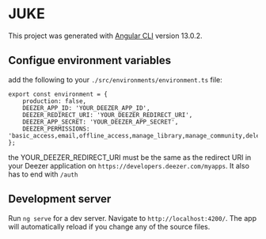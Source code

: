 # JUKE

This project was generated with [Angular CLI](https://github.com/angular/angular-cli) version 13.0.2.

## Configue environment variables

add the following to your `./src/environments/environment.ts` file:

    export const environment = {
        production: false,
        DEEZER_APP_ID: 'YOUR_DEEZER_APP_ID',
        DEEZER_REDIRECT_URI: 'YOUR_DEEZER_REDIRECT_URI',
        DEEZER_APP_SECRET: 'YOUR_DEEZER_APP_SECRET',
        DEEZER_PERMISSIONS: 'basic_access,email,offline_access,manage_library,manage_community,delete_library,listening_history'
    };

the YOUR_DEEZER_REDIRECT_URI must be the same as the redirect URI in your Deezer application
on `https://developers.deezer.com/myapps`. It also has to end with `/auth`

## Development server

Run `ng serve` for a dev server. Navigate to `http://localhost:4200/`. The app will automatically reload if you change
any of the source files.
